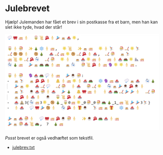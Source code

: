 # Julebrevet

Hjælp! Julemanden har fået et brev i sin postkasse fra et barn, men han kan slet ikke tyde, hvad der står!

![Julebrev](src/julebrev.png)

*Pssst* brevet er også vedhæftet som tekstfil.

- [julebrev.txt](src/julebrev.txt)
